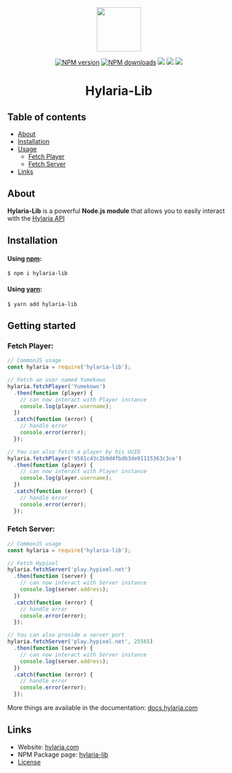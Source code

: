<div align="center">

<img src="https://unosial.com/src/images/logo/logo.png" width="100px">
<br>

<a href="https://www.npmjs.com/package/hylaria-lib"><img src="https://img.shields.io/npm/v/hylaria-lib.svg?maxAge=3600" alt="NPM version" /></a>
<a href="https://www.npmjs.com/package/hylaria-lib"><img src="https://img.shields.io/npm/dt/hylaria-lib.svg?maxAge=3600" alt="NPM downloads" /></a>
<a href="https://travis-ci.org/github/unosial/Hylaria-Lib"><img src="https://api.travis-ci.org/unosial/Hylaria-Lib.svg"></a>
<a href="https://david-dm.org/unosial/Hylaria-Lib"><img src="https://david-dm.org/unosial/Hylaria-Lib/status.svg"></a>
<a href="https://unosial.com/discord"><img src="https://discordapp.com/api/guilds/455308441360138242/embed.png"></a>

# Hylaria-Lib

</div>

## Table of contents

-   [About](#about)
-   [Installation](#installation)
-   [Usage](#usage)
    -   [Fetch Player](#fetch-player)
    -   [Fetch Server](#fetch-server)
-   [Links](#links)

## About

**Hylaria-Lib** is a powerful **Node.js module** that allows you to easily interact with the [Hylaria API](https://mc.unosial.com)

## Installation

#### Using [npm](https://npmjs.org):

    $ npm i hylaria-lib

#### Using [yarn](https://yarnpkg.com/):

    $ yarn add hylaria-lib

## Getting started

### Fetch Player:

```js
// CommonJS usage
const hylaria = require('hylaria-lib');

// Fetch an user named Yumekowo
hylaria.fetchPlayer('Yumekowo')
  .then(function (player) {
    // can now interact with Player instance
    console.log(player.username);
  })
  .catch(function (error) {
    // handle error
    console.error(error);
  });

// You can also fetch a player by his UUID
hylaria.fetchPlayer('9581c43c2b9d4fbdb3de91115363c3ce')
  .then(function (player) {
    // can now interact with Player instance
    console.log(player.username);
  })
  .catch(function (error) {
    // handle error
    console.error(error);
  });

```

### Fetch Server:

```js
// CommonJS usage
const hylaria = require('hylaria-lib');

// Fetch Hypixel
hylaria.fetchServer('play.hypixel.net')
  .then(function (server) {
    // can now interact with Server instance
    console.log(server.address);
  })
  .catch(function (error) {
    // handle error
    console.error(error);
  });

// You can also provide a server port
hylaria.fetchServer('play.hypixel.net', 25565)
  .then(function (server) {
    // can now interact with Server instance
    console.log(server.address);
  })
  .catch(function (error) {
    // handle error
    console.error(error);
  });
```

More things are available in the documentation: [docs.hylaria.com](https://docs.hylaria.com)

## Links

-   Website: [hylaria.com](https://hylaria.com)
-   NPM Package page: [hylaria-lib](https://www.npmjs.com/package/hylaria-lib)
-   [License](LICENSE.md)
